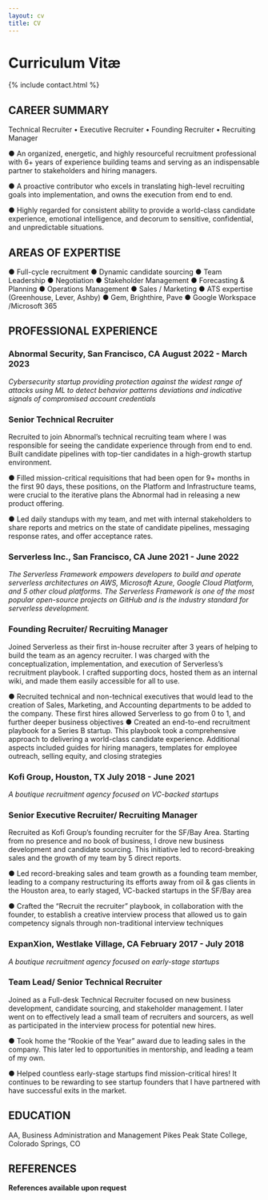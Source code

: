```yaml
---
layout: cv
title: CV
---
```


# Curriculum Vitæ

{% include contact.html %}

## CAREER SUMMARY
Technical Recruiter • Executive Recruiter • Founding Recruiter • Recruiting Manager 

● An organized, energetic, and highly resourceful recruitment professional with 6+ years of experience
building teams and serving as an indispensable partner to stakeholders and hiring managers.

● A proactive contributor who excels in translating high-level recruiting goals into implementation, and
owns the execution from end to end.

● Highly regarded for consistent ability to provide a world-class candidate experience, emotional
intelligence, and decorum to sensitive, confidential, and unpredictable situations.

## AREAS OF EXPERTISE
● Full-cycle recruitment
● Dynamic candidate sourcing
● Team Leadership
● Negotiation
● Stakeholder Management
● Forecasting & Planning
● Operations Management
● Sales / Marketing
● ATS expertise (Greenhouse,
Lever, Ashby)
● Gem, Brighthire, Pave
● Google Workspace
/Microsoft 365

## PROFESSIONAL EXPERIENCE

### Abnormal Security, San Francisco, CA August 2022 - March 2023
<em> Cybersecurity startup providing protection against the widest range of attacks using ML to detect behavior patterns
deviations and indicative signals of compromised account credentials </em>

### Senior Technical Recruiter
Recruited to join Abnormal’s technical recruiting team where I was responsible for seeing the candidate
experience through from end to end. Built candidate pipelines with top-tier candidates in a high-growth startup
environment.

● Filled mission-critical requisitions that had been open for 9+ months in the first 90 days, these
positions, on the Platform and Infrastructure teams, were crucial to the iterative plans the Abnormal had
in releasing a new product offering.

● Led daily standups with my team, and met with internal stakeholders to share reports and metrics on
the state of candidate pipelines, messaging response rates, and offer acceptance rates.

### Serverless Inc., San Francisco, CA June 2021 - June 2022
<em> The Serverless Framework empowers developers to build and operate serverless architectures on AWS, Microsoft
Azure, Google Cloud Platform, and 5 other cloud platforms. The Serverless Framework is one of the most popular
open-source projects on GitHub and is the industry standard for serverless development. </em>

### Founding Recruiter/ Recruiting Manager
Joined Serverless as their first in-house recruiter after 3 years of helping to build the team as an agency
recruiter. I was charged with the conceptualization, implementation, and execution of Serverless’s recruitment
playbook. I crafted supporting docs, hosted them as an internal wiki, and made them easily accessible for all to
use.

● Recruited technical and non-technical executives that would lead to the creation of Sales, Marketing,
and Accounting departments to be added to the company. These first hires allowed Serverless to go
from 0 to 1, and further deeper business objectives
● Created an end-to-end recruitment playbook for a Series B startup. This playbook took a
comprehensive approach to delivering a world-class candidate experience. Additional aspects included
guides for hiring managers, templates for employee outreach, selling equity, and closing strategies

### Kofi Group, Houston, TX July 2018 - June 2021
<em> A boutique recruitment agency focused on VC-backed startups </em>

### Senior Executive Recruiter/ Recruiting Manager
Recruited as Kofi Group’s founding recruiter for the SF/Bay Area. Starting from no presence and no book of
business, I drove new business development and candidate sourcing. This initiative led to record-breaking
sales and the growth of my team by 5 direct reports.

● Led record-breaking sales and team growth as a founding team member, leading to a company
restructuring its efforts away from oil & gas clients in the Houston area, to early staged, VC-backed
startups in the SF/Bay area

● Crafted the “Recruit the recruiter” playbook, in collaboration with the founder, to establish a creative
interview process that allowed us to gain competency signals through non-traditional interview
techniques

### ExpanXion, Westlake Village, CA February 2017 - July 2018
<em> A boutique recruitment agency focused on early-stage startups </em>

### Team Lead/ Senior Technical Recruiter
Joined as a Full-desk Technical Recruiter focused on new business development, candidate sourcing, and
stakeholder management. I later went on to effectively lead a small team of recruiters and sourcers, as well as
participated in the interview process for potential new hires.

● Took home the “Rookie of the Year” award due to leading sales in the company. This later led to
opportunities in mentorship, and leading a team of my own.

● Helped countless early-stage startups find mission-critical hires! It continues to be rewarding to see
startup founders that I have partnered with have successful exits in the market.

## EDUCATION
AA, Business Administration and Management
Pikes Peak State College, Colorado Springs, CO

## REFERENCES
<strong> References available upon request </strong>



